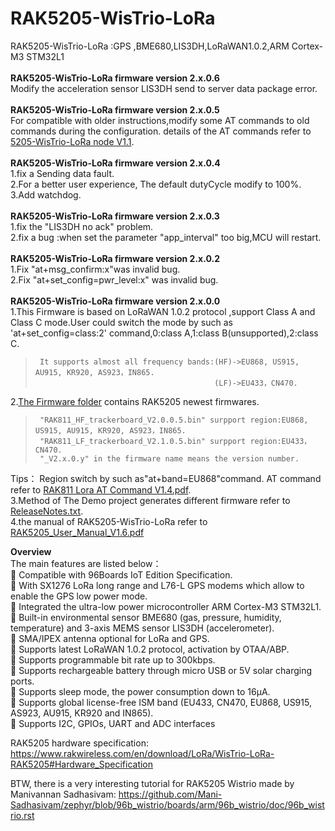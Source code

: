 # RAK5205-WisTrio-LoRa
RAK5205-WisTrio-LoRa :GPS ,BME680,LIS3DH,LoRaWAN1.0.2,ARM Cortex-M3 STM32L1<br><br>
**RAK5205-WisTrio-LoRa firmware version 2.x.0.6**<br>
Modify the acceleration sensor LIS3DH send to server data package error.<br><br>
**RAK5205-WisTrio-LoRa firmware version 2.x.0.5**<br>
For compatible with older instructions,modify some AT commands to old commands during the configuration.
details of the AT commands refer to [5205-WisTrio-LoRa node V1.1](https://github.com/RAKWireless/RAK5205-WisTrio-LoRa/blob/master/doc/5205-WisTrio-LoRa%20node%20V1.1.pdf).<br><br>
**RAK5205-WisTrio-LoRa firmware version 2.x.0.4**<br>
1.fix a Sending data fault. <br>
2.For a better user experience, The default dutyCycle modify to 100%. <br>
3.Add watchdog. <br> <br>
**RAK5205-WisTrio-LoRa firmware version 2.x.0.3**<br>
1.fix the "LIS3DH no ack" problem. <br>
2.fix a bug :when set the parameter "app_interval" too big,MCU will restart.<br><br>
**RAK5205-WisTrio-LoRa firmware version 2.x.0.2**<br>
1.Fix "at+msg_confirm:x"was invalid bug. <br>
2.Fix "at+set_config=pwr_level:x" was invalid bug.<br><br>
**RAK5205-WisTrio-LoRa firmware version 2.x.0.0**<br>
1.This Firmware is based on LoRaWAN 1.0.2 protocol ,support Class A and Class C mode.User could switch the mode by such as 'at+set_config=class:2' command,0:class A,1:class B(unsupported),2:class C.<br>
>      It supports almost all frequency bands:(HF)->EU868, US915, AU915, KR920, AS923，IN865. 
>                                             (LF)->EU433，CN470.
                                                  
2.[The Firmware folder](https://github.com/RAKWireless/RAK5205-WisTrio-LoRa/tree/master/doc/Firmware) contains RAK5205 newest firmwares. <br> 
>      "RAK811_HF_trackerboard_V2.0.0.5.bin" surpport region:EU868, US915, AU915, KR920, AS923，IN865.　　 　
>      "RAK811_LF_trackerboard_V2.1.0.5.bin" surpport region:EU433，CN470.
>      "_V2.x.0.y" in the firmware name means the version number.

  Tips：  Region switch by such as"at+band=EU868"command.
  AT command refer to [RAK811 Lora AT Command V1.4.pdf](https://github.com/RAKWireless/RAK5205-WisTrio-LoRa/blob/master/doc/RAK811%C2%A0Lora%C2%A0AT%C2%A0Command%C2%A0V1.4.pdf).   <br>
3.Method of The Demo project generates different firmware refer to [ReleaseNotes.txt](https://github.com/RAKWireless/RAK5205-WisTrio-LoRa/blob/master/src/board/RAK811/ReleaseNotes.txt).<br>
4.the manual of RAK5205-WisTrio-LoRa refer to [RAK5205\_User\_Manual_V1.6.pdf](https://github.com/RAKWireless/RAK5205-WisTrio-LoRa/blob/master/doc/RAK5205_User_Manual_V1.6.pdf)<br>

**Overview**<br>
The main features are listed below： <br>
 Compatible with 96Boards IoT Edition Specification. <br>
 With SX1276 LoRa long range and L76-L GPS modems which allow to enable the
GPS low power mode. <br>
 Integrated the ultra-low power microcontroller ARM Cortex-M3 STM32L1. <br>
 Built-in environmental sensor BME680 (gas, pressure, humidity, temperature) and
3-axis MEMS sensor LIS3DH (accelerometer). <br>
 SMA/IPEX antenna optional for LoRa and GPS. <br>
 Supports latest LoRaWAN 1.0.2 protocol, activation by OTAA/ABP. <br>
 Supports programmable bit rate up to 300kbps. <br>
 Supports rechargeable battery through micro USB or 5V solar charging ports. <br>
 Supports sleep mode, the power consumption down to 16μA. <br>
 Supports global license-free ISM band (EU433, CN470, EU868, US915, AS923,
AU915, KR920 and IN865). <br>
 Supports I2C, GPIOs, UART and ADC interfaces

RAK5205 hardware specification:
https://www.rakwireless.com/en/download/LoRa/WisTrio-LoRa-RAK5205#Hardware_Specification 

BTW, there is a very interesting tutorial for RAK5205 Wistrio made by Manivannan Sadhasivam:
https://github.com/Mani-Sadhasivam/zephyr/blob/96b_wistrio/boards/arm/96b_wistrio/doc/96b_wistrio.rst 
